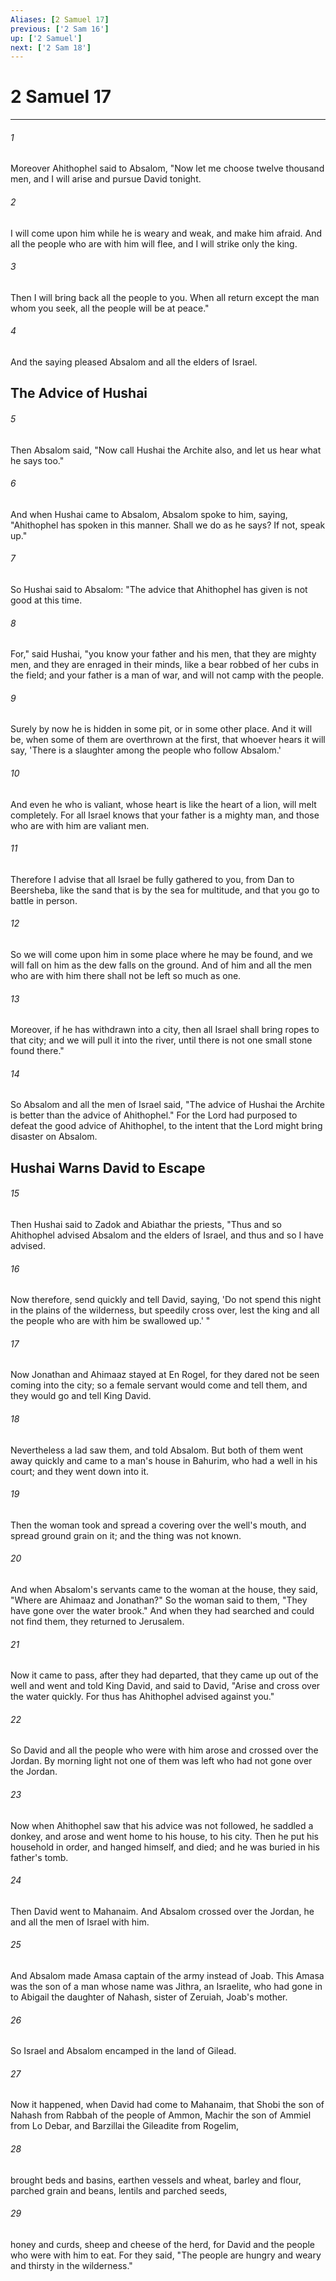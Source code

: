 ```yaml
---
Aliases: [2 Samuel 17]
previous: ['2 Sam 16']
up: ['2 Samuel']
next: ['2 Sam 18']
---
```

# 2 Samuel 17

***


###### 1 
Moreover Ahithophel said to Absalom, "Now let me choose twelve thousand men, and I will arise and pursue David tonight. 

###### 2 
I will come upon him while he is weary and weak, and make him afraid. And all the people who are with him will flee, and I will strike only the king. 

###### 3 
Then I will bring back all the people to you. When all return except the man whom you seek, all the people will be at peace." 

###### 4 
And the saying pleased Absalom and all the elders of Israel.

## The Advice of Hushai 

###### 5 
Then Absalom said, "Now call Hushai the Archite also, and let us hear what he says too." 

###### 6 
And when Hushai came to Absalom, Absalom spoke to him, saying, "Ahithophel has spoken in this manner. Shall we do as he says? If not, speak up." 

###### 7 
So Hushai said to Absalom: "The advice that Ahithophel has given is not good at this time. 

###### 8 
For," said Hushai, "you know your father and his men, that they are mighty men, and they are enraged in their minds, like a bear robbed of her cubs in the field; and your father is a man of war, and will not camp with the people. 

###### 9 
Surely by now he is hidden in some pit, or in some other place. And it will be, when some of them are overthrown at the first, that whoever hears it will say, 'There is a slaughter among the people who follow Absalom.' 

###### 10 
And even he who is valiant, whose heart is like the heart of a lion, will melt completely. For all Israel knows that your father is a mighty man, and those who are with him are valiant men. 

###### 11 
Therefore I advise that all Israel be fully gathered to you, from Dan to Beersheba, like the sand that is by the sea for multitude, and that you go to battle in person. 

###### 12 
So we will come upon him in some place where he may be found, and we will fall on him as the dew falls on the ground. And of him and all the men who are with him there shall not be left so much as one. 

###### 13 
Moreover, if he has withdrawn into a city, then all Israel shall bring ropes to that city; and we will pull it into the river, until there is not one small stone found there." 

###### 14 
So Absalom and all the men of Israel said, "The advice of Hushai the Archite is better than the advice of Ahithophel." For the Lord had purposed to defeat the good advice of Ahithophel, to the intent that the Lord might bring disaster on Absalom.

## Hushai Warns David to Escape 

###### 15 
Then Hushai said to Zadok and Abiathar the priests, "Thus and so Ahithophel advised Absalom and the elders of Israel, and thus and so I have advised. 

###### 16 
Now therefore, send quickly and tell David, saying, 'Do not spend this night in the plains of the wilderness, but speedily cross over, lest the king and all the people who are with him be swallowed up.' " 

###### 17 
Now Jonathan and Ahimaaz stayed at En Rogel, for they dared not be seen coming into the city; so a female servant would come and tell them, and they would go and tell King David. 

###### 18 
Nevertheless a lad saw them, and told Absalom. But both of them went away quickly and came to a man's house in Bahurim, who had a well in his court; and they went down into it. 

###### 19 
Then the woman took and spread a covering over the well's mouth, and spread ground grain on it; and the thing was not known. 

###### 20 
And when Absalom's servants came to the woman at the house, they said, "Where are Ahimaaz and Jonathan?" So the woman said to them, "They have gone over the water brook." And when they had searched and could not find them, they returned to Jerusalem. 

###### 21 
Now it came to pass, after they had departed, that they came up out of the well and went and told King David, and said to David, "Arise and cross over the water quickly. For thus has Ahithophel advised against you." 

###### 22 
So David and all the people who were with him arose and crossed over the Jordan. By morning light not one of them was left who had not gone over the Jordan. 

###### 23 
Now when Ahithophel saw that his advice was not followed, he saddled a donkey, and arose and went home to his house, to his city. Then he put his household in order, and hanged himself, and died; and he was buried in his father's tomb. 

###### 24 
Then David went to Mahanaim. And Absalom crossed over the Jordan, he and all the men of Israel with him. 

###### 25 
And Absalom made Amasa captain of the army instead of Joab. This Amasa was the son of a man whose name was Jithra, an Israelite, who had gone in to Abigail the daughter of Nahash, sister of Zeruiah, Joab's mother. 

###### 26 
So Israel and Absalom encamped in the land of Gilead. 

###### 27 
Now it happened, when David had come to Mahanaim, that Shobi the son of Nahash from Rabbah of the people of Ammon, Machir the son of Ammiel from Lo Debar, and Barzillai the Gileadite from Rogelim, 

###### 28 
brought beds and basins, earthen vessels and wheat, barley and flour, parched grain and beans, lentils and parched seeds, 

###### 29 
honey and curds, sheep and cheese of the herd, for David and the people who were with him to eat. For they said, "The people are hungry and weary and thirsty in the wilderness."
